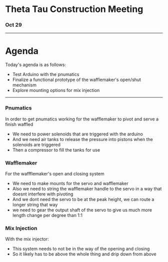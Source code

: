 # **Theta Tau Construction Meeting**

### Oct 29

---

# Agenda

Today's agenda is as follows:

- Test Arduino with the pnumatics
- Finalize a functional prototype of the wafflemaker's open/shut mechanism
- Explore mounting options for mix injection


---


### Pnumatics

In order to get pnumatics working for the wafflemaker to pivot and serve a finish waffled
- We need to power solenoids that are triggered with the arduino
- And we need air tanks to release the pressure into pistons when the solenoids are triggered
- Then a compressor to fill the tanks for use


### Wafflemaker

For the waffflemaker's open and closing system
- We need to make mounts for the servo and wafflemaker
- Also we need to string the wafflemaker handle to the servo in a way that doesnt interfere with pivoting
- And we dont need the servo to be at the peak height, we can route a longer string that way
- we need to gear the output shaft of the servo to give us much more length change per degree than 1:1


### Mix Injection

With the mix injector:
- This system needs to not be in the way of the opening and closing
- So it likely has to be above the whole thing and drip down from above
